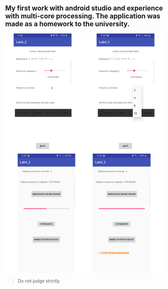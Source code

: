 ## My first work with android studio and experience with multi-core processing. The application was made as a homework to the university.
![](https://github.com/soul00/Android-MultiThread/blob/master/Untitled-1.png?raw=true)
![](https://github.com/soul00/Android-MultiThread/blob/master/Untitled-2.png?raw=true)
> Do not judge strictly
